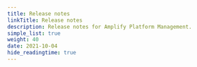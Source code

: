 ```yaml
---
title: Release notes
linkTitle: Release notes
description: Release notes for Amplify Platform Management.
simple_list: true
weight: 40
date: 2021-10-04
hide_readingtime: true
---
```

